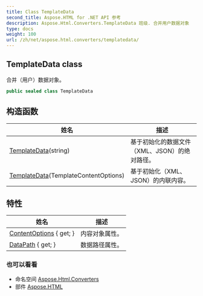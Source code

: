 ```yaml
---
title: Class TemplateData
second_title: Aspose.HTML for .NET API 参考
description: Aspose.Html.Converters.TemplateData 班级. 合并用户数据对象
type: docs
weight: 100
url: /zh/net/aspose.html.converters/templatedata/
---
```

## TemplateData class

合并（用户）数据对象。

```csharp
public sealed class TemplateData
```

## 构造函数

| 姓名 | 描述 |
| --- | --- |
| [TemplateData](templatedata/#constructor_1)(string) | 基于初始化的数据文件（XML、JSON）的绝对路径。 |
| [TemplateData](templatedata/#constructor)(TemplateContentOptions) | 基于初始化（XML、JSON）的内联内容。 |

## 特性

| 姓名 | 描述 |
| --- | --- |
| [ContentOptions](../../aspose.html.converters/templatedata/contentoptions/) { get; } | 内容对象属性。 |
| [DataPath](../../aspose.html.converters/templatedata/datapath/) { get; } | 数据路径属性。 |

### 也可以看看

* 命名空间 [Aspose.Html.Converters](../../aspose.html.converters/)
* 部件 [Aspose.HTML](../../)


